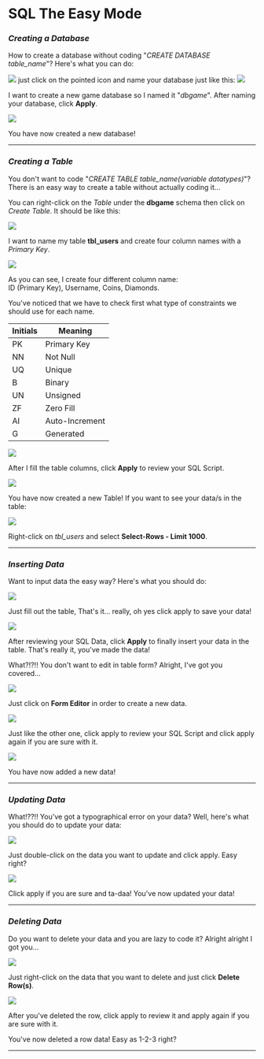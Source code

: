 # SQL The Easy Mode

### ***Creating a Database***
How to create a database without coding "*CREATE DATABASE table_name*"? Here's what you can do:

<img src ="images/23.png">
 just click on the pointed icon and name your database just like this:

<img src ="images/24.png">

I want to create a new game database so I named it "*dbgame*". After naming your database, click **Apply**.

<img src ="images/25.png">

You have now created a new database!

---

### ***Creating a Table***

You don't want to code "*CREATE TABLE table_name(variable datatypes)*"? There is an easy way to create a table without actually coding it...

You can right-click on the *Table* under the **dbgame** schema then click on *Create Table*. It should be like this:

<img src ="images/26.png">

I want to name my table **tbl_users** and create four column names with a *Primary Key*.

<img src ="images/27.png">

As you can see, I create four different column name:  
ID (Primary Key), Username, Coins, Diamonds.

You've noticed that we have to check first what type of constraints we should use for each name. 

| Initials | Meaning |
| ----------- | ----------- |
| PK | Primary Key |
| NN | Not Null |
| UQ | Unique |
| B  | Binary |
| UN | Unsigned |
| ZF | Zero Fill |
| AI | Auto-Increment |
| G  | Generated |

<img src ="images/28.png">

After I fill the table columns, click **Apply** to review your SQL Script.

<img src ="images/29.png">

You have now created a new Table! If you want to see your data/s in the table: 

<img src ="images/30.png">

Right-click on *tbl_users* and select **Select-Rows - Limit 1000**.

---

### ***Inserting Data***

Want to input data the easy way? Here's what you should do:

<img src ="images/31.png">

Just fill out the table, That's it... really, oh yes click apply to save your data!

<img src ="images/32.png">

After reviewing your SQL Data, click **Apply** to finally insert your data in the table. That's really it, you've made the data!

What?!?!! You don't want to edit in table form? Alright, I've got you covered...

<img src ="images/33.png">

Just click on **Form Editor** in order to create a new data.

<img src ="images/34.png">

Just like the other one, click apply to review your SQL Script and click apply again if you are sure with it.

<img src ="images/35.png">

You have now added a new data!

---

### ***Updating Data***
What!??!! You've got a typographical error on your data? Well, here's what you should do to update your data:

<img src ="images/36.png">

Just double-click on the data you want to update and click apply. Easy right?

<img src ="images/37.png">

Click apply if you are sure and ta-daa! You've now updated your data!

---

### ***Deleting Data***
Do you want to delete your data and you are lazy to code it? Alright alright I got you...

<img src ="images/38.png">

Just right-click on the data that you want to delete and just click **Delete Row(s)**.

<img src ="images/39.png">

After you've deleted the row, click apply to review it and apply again if you are sure with it.

You've now deleted a row data! Easy as 1-2-3 right?

---